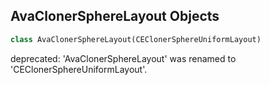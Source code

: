 ## AvaClonerSphereLayout Objects

```python
class AvaClonerSphereLayout(CEClonerSphereUniformLayout)
```

deprecated: 'AvaClonerSphereLayout' was renamed to 'CEClonerSphereUniformLayout'.

<a id="unreal.AvaClonerSphereUniformLayout"></a>